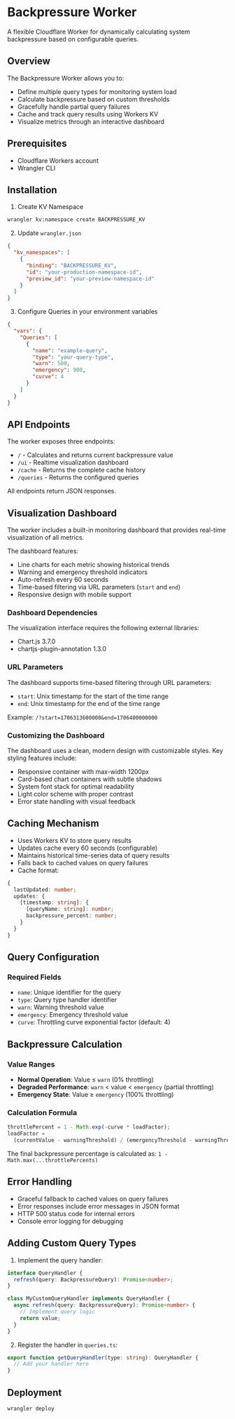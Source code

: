 # Backpressure Worker

A flexible Cloudflare Worker for dynamically calculating system backpressure based on configurable queries.

## Overview

The Backpressure Worker allows you to:

- Define multiple query types for monitoring system load
- Calculate backpressure based on custom thresholds
- Gracefully handle partial query failures
- Cache and track query results using Workers KV
- Visualize metrics through an interactive dashboard

## Prerequisites

- Cloudflare Workers account
- Wrangler CLI

## Installation

1. Create KV Namespace

```bash
wrangler kv:namespace create BACKPRESSURE_KV
```

2. Update `wrangler.json`

```json
{
  "kv_namespaces": [
    {
      "binding": "BACKPRESSURE_KV",
      "id": "your-production-namespace-id",
      "preview_id": "your-preview-namespace-id"
    }
  ]
}
```

3. Configure Queries in your environment variables

```json
{
  "vars": {
    "Queries": [
      {
        "name": "example-query",
        "type": "your-query-type",
        "warn": 500,
        "emergency": 900,
        "curve": 4
      }
    ]
  }
}
```

## API Endpoints

The worker exposes three endpoints:

- `/` - Calculates and returns current backpressure value
- `/ui` - Realtime visualization dashboard
- `/cache` - Returns the complete cache history
- `/queries` - Returns the configured queries

All endpoints return JSON responses.

## Visualization Dashboard

The worker includes a built-in monitoring dashboard that provides real-time visualization of all metrics.

The dashboard features:

- Line charts for each metric showing historical trends
- Warning and emergency threshold indicators
- Auto-refresh every 60 seconds
- Time-based filtering via URL parameters (`start` and `end`)
- Responsive design with mobile support

### Dashboard Dependencies

The visualization interface requires the following external libraries:

- Chart.js 3.7.0
- chartjs-plugin-annotation 1.3.0

### URL Parameters

The dashboard supports time-based filtering through URL parameters:

- `start`: Unix timestamp for the start of the time range
- `end`: Unix timestamp for the end of the time range

Example: `/?start=1706313600000&end=1706400000000`

### Customizing the Dashboard

The dashboard uses a clean, modern design with customizable styles. Key styling features include:

- Responsive container with max-width 1200px
- Card-based chart containers with subtle shadows
- System font stack for optimal readability
- Light color scheme with proper contrast
- Error state handling with visual feedback

## Caching Mechanism

- Uses Workers KV to store query results
- Updates cache every 60 seconds (configurable)
- Maintains historical time-series data of query results
- Falls back to cached values on query failures
- Cache format:

```typescript
{
  lastUpdated: number;
  updates: {
    [timestamp: string]: {
      [queryName: string]: number;
      backpressure_percent: number;
    }
  }
}
```

## Query Configuration

### Required Fields

- `name`: Unique identifier for the query
- `type`: Query type handler identifier
- `warn`: Warning threshold value
- `emergency`: Emergency threshold value
- `curve`: Throttling curve exponential factor (default: 4)

## Backpressure Calculation

### Value Ranges

- **Normal Operation**: Value ≤ `warn` (0% throttling)
- **Degraded Performance**: `warn` < value < `emergency` (partial throttling)
- **Emergency State**: Value ≥ `emergency` (100% throttling)

### Calculation Formula

```typescript
throttlePercent = 1 - Math.exp(-curve * loadFactor);
loadFactor =
  (currentValue - warningThreshold) / (emergencyThreshold - warningThreshold);
```

The final backpressure percentage is calculated as: `1 - Math.max(...throttlePercents)`

## Error Handling

- Graceful fallback to cached values on query failures
- Error responses include error messages in JSON format
- HTTP 500 status code for internal errors
- Console error logging for debugging

## Adding Custom Query Types

1. Implement the query handler:

```typescript
interface QueryHandler {
  refresh(query: BackpressureQuery): Promise<number>;
}

class MyCustomQueryHandler implements QueryHandler {
  async refresh(query: BackpressureQuery): Promise<number> {
    // Implement query logic
    return value;
  }
}
```

2. Register the handler in `queries.ts`:

```typescript
export function getQueryHandler(type: string): QueryHandler {
  // Add your handler here
}
```

## Deployment

```bash
wrangler deploy
```

